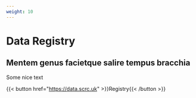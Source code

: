 ```yaml
---
weight: 10
---
```


# Data Registry

## Mentem genus facietque salire tempus bracchia

Some nice text

{{< button href="https://data.scrc.uk" >}}Registry{{< /button >}}